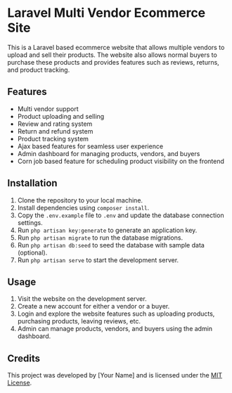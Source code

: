 # Laravel Multi Vendor Ecommerce Site

This is a Laravel based ecommerce website that allows multiple vendors to upload and sell their products. The website also allows normal buyers to purchase these products and provides features such as reviews, returns, and product tracking.

## Features

- Multi vendor support
- Product uploading and selling
- Review and rating system
- Return and refund system
- Product tracking system
- Ajax based features for seamless user experience
- Admin dashboard for managing products, vendors, and buyers
- Corn job based feature for scheduling product visibility on the frontend

## Installation

1. Clone the repository to your local machine.
2. Install dependencies using `composer install`.
3. Copy the `.env.example` file to `.env` and update the database connection settings.
4. Run `php artisan key:generate` to generate an application key.
5. Run `php artisan migrate` to run the database migrations.
6. Run `php artisan db:seed` to seed the database with sample data (optional).
7. Run `php artisan serve` to start the development server.

## Usage

1. Visit the website on the development server.
2. Create a new account for either a vendor or a buyer.
3. Login and explore the website features such as uploading products, purchasing products, leaving reviews, etc.
4. Admin can manage products, vendors, and buyers using the admin dashboard.

## Credits

This project was developed by [Your Name] and is licensed under the [MIT License](https://opensource.org/licenses/MIT).
